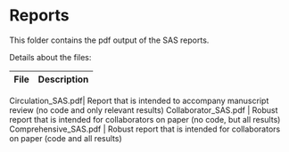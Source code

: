 # Reports
  
This folder contains the pdf output of the SAS reports.  
  
Details about the files:  
  
File | Description
---|---------------------------------------------------------------------
    
Circulation_SAS.pdf| Report that is intended to accompany manuscript review (no code and only relevant results)
Collaborator_SAS.pdf | Robust report that is intended for collaborators on paper (no code, but all results)
Comprehensive_SAS.pdf | Robust report that is intended for collaborators on paper (code and all results)